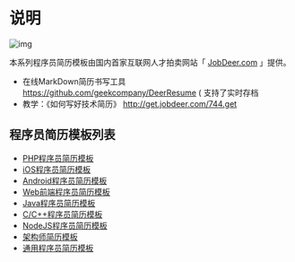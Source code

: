 # 说明

![img](http://www.jobdeer.com/img/rd.png)

本系列程序员简历模板由国内首家互联网人才拍卖网站「 [JobDeer.com](http://www.jobdeer.com) 」提供。


- 在线MarkDown简历书写工具 https://github.com/geekcompany/DeerResume ( 支持了实时存档
- 教学：《如何写好技术简历》 http://get.jobdeer.com/744.get

## 程序员简历模板列表

- [PHP程序员简历模板](php.md)
- [iOS程序员简历模板](ios.md)
- [Android程序员简历模板](android.md)
- [Web前端程序员简历模板](web.md)
- [Java程序员简历模板](java.md)
- [C/C++程序员简历模板](c.md)
- [NodeJS程序员简历模板](node.md)
- [架构师简历模板](architect.md)
- [通用程序员简历模板](etc.md)
